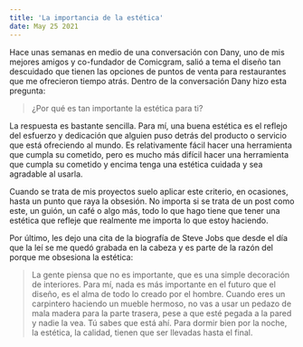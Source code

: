 ```yaml
---
title: 'La importancia de la estética'
date: May 25 2021
---
```


Hace unas semanas en medio de una conversación con Dany, uno de mis mejores amigos y co-fundador de Comicgram, salió a tema el diseño tan descuidado que tienen las opciones de puntos de venta para restaurantes que me ofrecieron tiempo atrás. Dentro de la conversación Dany hizo esta pregunta:

> ¿Por qué es tan importante la estética para ti?

La respuesta es bastante sencilla. Para mí, una buena estética es el reflejo del esfuerzo y dedicación que alguien puso detrás del producto o servicio que está ofreciendo al mundo. Es relativamente fácil hacer una herramienta que cumpla su cometido, pero es mucho más difícil hacer una herramienta que cumpla su cometido y encima tenga una estética cuidada y sea agradable al usarla. 

Cuando se trata de mis proyectos suelo aplicar este criterio, en ocasiones, hasta un punto que raya la obsesión. No importa si se trata de un post como este, un guión, un café o algo más, todo lo que hago tiene que tener una estética que refleje que realmente me importa lo que estoy haciendo.

Por último, les dejo una cita de la biografía de Steve Jobs que desde el día que la leí se me quedó grabada en la cabeza y es parte de la razón del porque me obsesiona la estética:

> La gente piensa que no es importante, que es una simple decoración de interiores. Para mí, nada es más importante en el futuro que el diseño, es el alma de todo lo creado por el hombre. Cuando eres un carpintero haciendo un mueble hermoso, no vas a usar un pedazo de mala madera para la parte trasera, pese a que esté pegada a la pared y nadie la vea. Tú sabes que está ahí. Para dormir bien por la noche, la estética, la calidad, tienen que ser llevadas hasta el final.
